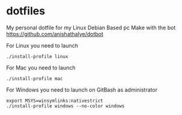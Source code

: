 # dotfiles

My personal dotfile for my Linux Debian Based pc
Make with the bot https://github.com/anishathalye/dotbot

For Linux you need to launch

    ./install-profile linux

For Mac you need to launch

    ./install-profile mac

For Windows you need to launch on GitBash as administrator

    export MSYS=winsymlinks:nativestrict
    ./install-profile windows --no-color windows
